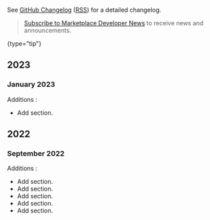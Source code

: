 [//]: # (title: Content Updates)

<!-- Copyright 2000-2022 JetBrains s.r.o. and contributors. Use of this source code is governed by the Apache 2.0 license. -->

See [GitHub Changelog](https://github.com/JetBrains/resharper-devguide/commits/master) ([RSS](https://github.com/JetBrains/resharper-devguide/commits/master.atom)) for a detailed changelog.

> [Subscribe to Marketplace Developer News](https://jb.gg/mp-updates) to receive news and announcements.
>
{type="tip"}

## 2023

### January 2023

Additions
:
- Add [](Features__Code_Inspections.md) section.

## 2022

### September 2022

Additions
:
- Add [](creating_plugin.md) section.
- Add [](running_plugin.md) section.
- Add [](types_of_plugins.md) section.
- Add [](plugin_required_experience.md) section.
- Add [](plugin_alternatives.md) section.
